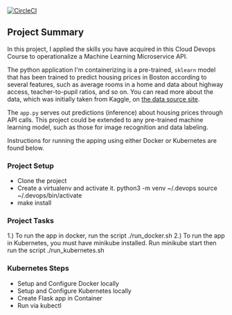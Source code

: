 [![CircleCI](https://circleci.com/gh/MigzRuiz/Udacity-Project-4.svg?style=svg)](https://circleci.com/gh/MigzRuiz/Udacity-Project-4)

## Project Summary

In this project, I applied the skills you have acquired in this Cloud Devops Course to operationalize a Machine Learning Microservice API. 

The python application I'm containerizing is a pre-trained, `sklearn` model that has been trained to predict housing prices in Boston according to several features, such as average rooms in a home and data about highway access, teacher-to-pupil ratios, and so on. You can read more about the data, which was initially taken from Kaggle, on [the data source site](https://www.kaggle.com/c/boston-housing). 

The `app.py` serves out predictions (inference) about housing prices through API calls. This project could be extended to any pre-trained machine learning model, such as those for image recognition and data labeling.

Instructions for running the apping using either Docker or Kubernetes are found below.

### Project Setup
* Clone the project
* Create a virtualenv and activate it.
    python3 -m venv ~/.devops
    source ~/.devops/bin/activate
* make install

### Project Tasks

1.) To run the app in docker, run the script ./run_docker.sh
2.) To run the app in Kubernetes, you must have minikube installed. Run minikube start then run the script ./run_kubernetes.sh

### Kubernetes Steps

* Setup and Configure Docker locally
* Setup and Configure Kubernetes locally
* Create Flask app in Container
* Run via kubectl
